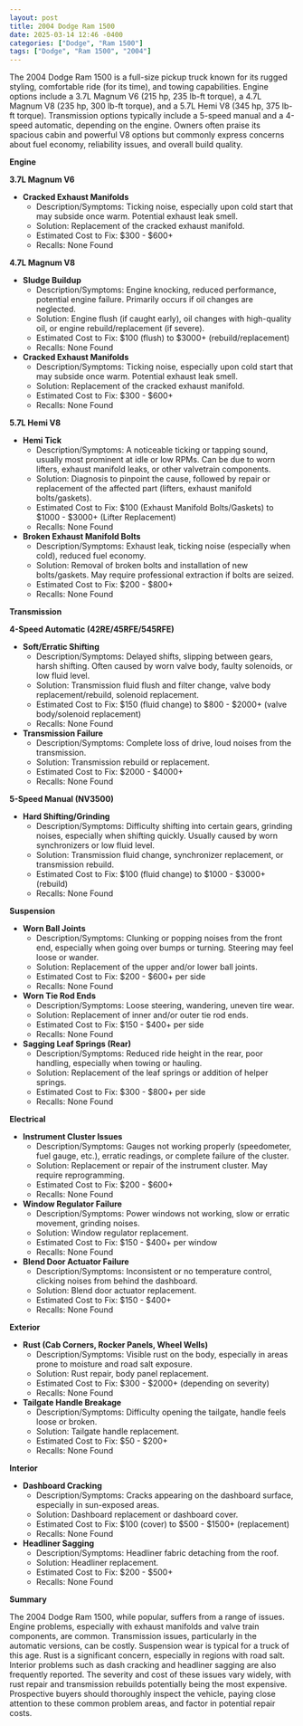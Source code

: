 ```yaml
---
layout: post
title: 2004 Dodge Ram 1500
date: 2025-03-14 12:46 -0400
categories: ["Dodge", "Ram 1500"]
tags: ["Dodge", "Ram 1500", "2004"]
---
```

The 2004 Dodge Ram 1500 is a full-size pickup truck known for its rugged styling, comfortable ride (for its time), and towing capabilities. Engine options include a 3.7L Magnum V6 (215 hp, 235 lb-ft torque), a 4.7L Magnum V8 (235 hp, 300 lb-ft torque), and a 5.7L Hemi V8 (345 hp, 375 lb-ft torque). Transmission options typically include a 5-speed manual and a 4-speed automatic, depending on the engine. Owners often praise its spacious cabin and powerful V8 options but commonly express concerns about fuel economy, reliability issues, and overall build quality.

**Engine**

**3.7L Magnum V6**

*   **Cracked Exhaust Manifolds**
    *   Description/Symptoms: Ticking noise, especially upon cold start that may subside once warm. Potential exhaust leak smell.
    *   Solution: Replacement of the cracked exhaust manifold.
    *   Estimated Cost to Fix: $300 - $600+
    *   Recalls: None Found

**4.7L Magnum V8**

*   **Sludge Buildup**
    *   Description/Symptoms: Engine knocking, reduced performance, potential engine failure. Primarily occurs if oil changes are neglected.
    *   Solution: Engine flush (if caught early), oil changes with high-quality oil, or engine rebuild/replacement (if severe).
    *   Estimated Cost to Fix: $100 (flush) to $3000+ (rebuild/replacement)
    *   Recalls: None Found
*   **Cracked Exhaust Manifolds**
    *   Description/Symptoms: Ticking noise, especially upon cold start that may subside once warm. Potential exhaust leak smell.
    *   Solution: Replacement of the cracked exhaust manifold.
    *   Estimated Cost to Fix: $300 - $600+
    *   Recalls: None Found

**5.7L Hemi V8**

*   **Hemi Tick**
    *   Description/Symptoms: A noticeable ticking or tapping sound, usually most prominent at idle or low RPMs. Can be due to worn lifters, exhaust manifold leaks, or other valvetrain components.
    *   Solution: Diagnosis to pinpoint the cause, followed by repair or replacement of the affected part (lifters, exhaust manifold bolts/gaskets).
    *   Estimated Cost to Fix: $100 (Exhaust Manifold Bolts/Gaskets) to $1000 - $3000+ (Lifter Replacement)
    *   Recalls: None Found
*   **Broken Exhaust Manifold Bolts**
    *   Description/Symptoms: Exhaust leak, ticking noise (especially when cold), reduced fuel economy.
    *   Solution: Removal of broken bolts and installation of new bolts/gaskets. May require professional extraction if bolts are seized.
    *   Estimated Cost to Fix: $200 - $800+
    *   Recalls: None Found

**Transmission**

**4-Speed Automatic (42RE/45RFE/545RFE)**

*   **Soft/Erratic Shifting**
    *   Description/Symptoms: Delayed shifts, slipping between gears, harsh shifting. Often caused by worn valve body, faulty solenoids, or low fluid level.
    *   Solution: Transmission fluid flush and filter change, valve body replacement/rebuild, solenoid replacement.
    *   Estimated Cost to Fix: $150 (fluid change) to $800 - $2000+ (valve body/solenoid replacement)
    *   Recalls: None Found
*   **Transmission Failure**
    *   Description/Symptoms: Complete loss of drive, loud noises from the transmission.
    *   Solution: Transmission rebuild or replacement.
    *   Estimated Cost to Fix: $2000 - $4000+
    *   Recalls: None Found

**5-Speed Manual (NV3500)**

*   **Hard Shifting/Grinding**
    *   Description/Symptoms: Difficulty shifting into certain gears, grinding noises, especially when shifting quickly. Usually caused by worn synchronizers or low fluid level.
    *   Solution: Transmission fluid change, synchronizer replacement, or transmission rebuild.
    *   Estimated Cost to Fix: $100 (fluid change) to $1000 - $3000+ (rebuild)
    *   Recalls: None Found

**Suspension**

*   **Worn Ball Joints**
    *   Description/Symptoms: Clunking or popping noises from the front end, especially when going over bumps or turning. Steering may feel loose or wander.
    *   Solution: Replacement of the upper and/or lower ball joints.
    *   Estimated Cost to Fix: $200 - $600+ per side
    *   Recalls: None Found
*   **Worn Tie Rod Ends**
    *   Description/Symptoms: Loose steering, wandering, uneven tire wear.
    *   Solution: Replacement of inner and/or outer tie rod ends.
    *   Estimated Cost to Fix: $150 - $400+ per side
    *   Recalls: None Found
*   **Sagging Leaf Springs (Rear)**
    *   Description/Symptoms: Reduced ride height in the rear, poor handling, especially when towing or hauling.
    *   Solution: Replacement of the leaf springs or addition of helper springs.
    *   Estimated Cost to Fix: $300 - $800+ per side
    *   Recalls: None Found

**Electrical**

*   **Instrument Cluster Issues**
    *   Description/Symptoms: Gauges not working properly (speedometer, fuel gauge, etc.), erratic readings, or complete failure of the cluster.
    *   Solution: Replacement or repair of the instrument cluster. May require reprogramming.
    *   Estimated Cost to Fix: $200 - $600+
    *   Recalls: None Found
*   **Window Regulator Failure**
    *   Description/Symptoms: Power windows not working, slow or erratic movement, grinding noises.
    *   Solution: Window regulator replacement.
    *   Estimated Cost to Fix: $150 - $400+ per window
    *   Recalls: None Found
*   **Blend Door Actuator Failure**
    *   Description/Symptoms: Inconsistent or no temperature control, clicking noises from behind the dashboard.
    *   Solution: Blend door actuator replacement.
    *   Estimated Cost to Fix: $150 - $400+
    *   Recalls: None Found

**Exterior**

*   **Rust (Cab Corners, Rocker Panels, Wheel Wells)**
    *   Description/Symptoms: Visible rust on the body, especially in areas prone to moisture and road salt exposure.
    *   Solution: Rust repair, body panel replacement.
    *   Estimated Cost to Fix: $300 - $2000+ (depending on severity)
    *   Recalls: None Found
*   **Tailgate Handle Breakage**
    *   Description/Symptoms: Difficulty opening the tailgate, handle feels loose or broken.
    *   Solution: Tailgate handle replacement.
    *   Estimated Cost to Fix: $50 - $200+
    *   Recalls: None Found

**Interior**

*   **Dashboard Cracking**
    *   Description/Symptoms: Cracks appearing on the dashboard surface, especially in sun-exposed areas.
    *   Solution: Dashboard replacement or dashboard cover.
    *   Estimated Cost to Fix: $100 (cover) to $500 - $1500+ (replacement)
    *   Recalls: None Found
*   **Headliner Sagging**
    *   Description/Symptoms: Headliner fabric detaching from the roof.
    *   Solution: Headliner replacement.
    *   Estimated Cost to Fix: $200 - $500+
    *   Recalls: None Found

**Summary**

The 2004 Dodge Ram 1500, while popular, suffers from a range of issues. Engine problems, especially with exhaust manifolds and valve train components, are common. Transmission issues, particularly in the automatic versions, can be costly. Suspension wear is typical for a truck of this age. Rust is a significant concern, especially in regions with road salt. Interior problems such as dash cracking and headliner sagging are also frequently reported. The severity and cost of these issues vary widely, with rust repair and transmission rebuilds potentially being the most expensive. Prospective buyers should thoroughly inspect the vehicle, paying close attention to these common problem areas, and factor in potential repair costs.

